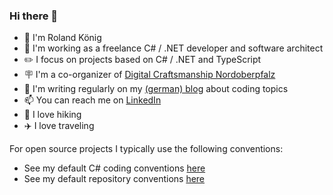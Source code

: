 ### Hi there 👋
 - 🔭 I'm Roland König
 - 🏢 I'm working as a freelance C# / .NET developer and software architect
 - ✏️ I focus on projects based on C# / .NET and TypeScript
 - 🪧 I'm a co-organizer of [Digital Craftsmanship Nordoberpfalz](https://dc-nordoberpfalz.de/) 
 - 📓 I'm writing regularly on my [(german) blog](https://www.rolandk.de/) about coding topics
 - 📫 You can reach me on [LinkedIn](https://www.linkedin.com/in/roland-k%C3%B6nig-6bb380160/)
 - 🌄 I love hiking
 - ✈️ I love traveling

For open source projects I typically use the following conventions:
 - See my default C# coding conventions [here](conventions-csharp.md) 
 - See my default repository conventions [here](conventions-repositories.md)
